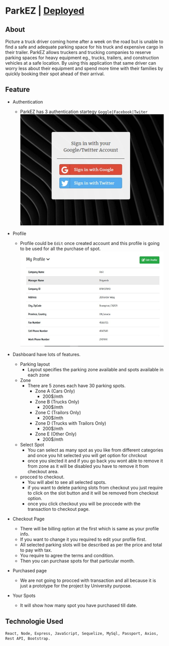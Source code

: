 # ParkEZ | [Deployed](https://parking-lot-manage.herokuapp.com/)

## About

Picture a truck driver coming home after a week on the road but is unable to find a safe and adequate parking space for his truck and expensive cargo in their trailer. ParkEZ allows truckers and trucking companies to reserve parking spaces for heavy equipment eg., trucks, trailers, and construction vehicles at a safe location. By using this application that same driver can worry less about their equipment and spend more time with their families by quickly booking their spot ahead of their arrival.

## Feature

- Authentication

  - ParkEZ has 3 authentication startegy `Goggle|Facebook|Twiter`
  ![auth](/images/authentication.jpg  "profile")

- Profile

  - Profile could be `Edit` once created account and this profile is going to be used for all the purchase of spot.
  ![profile](/images/profile.jpg?s=100 "profile")

- Dashboard have lots of features.
  - Parking layout
    - Layout specifies the parking zone available and spots available in each zone
  - Zone
    - There are 5 zones each have 30 parking spots.
      - Zone A (Cars Only)
        - 200\$/mth
      - Zone B (Trucks Only)
        - 200\$/mth
      - Zone C (Trailors Only)
        - 200\$/mth
      - Zone D (Trucks with Trailors Only)
        - 200\$/mth
      - Zone E (Other Only)
        - 200\$/mth
  - Select Spot
    - You can select as many spot as you like from different categories and once you hit selected you will get option for chrckout
    - once you slected it and if you go back you wont able to remove it from zone as it will be disabled you have to remove it from checkout area.
  - procced to checkout.
    - You will abel to see all selected spots.
    - if you want to delete parking slots from checkout you just require to click on the slot button and it will be removed from checkout option.
    - once you click checkout you will be proccede with the transaction to checkout page.
- Checkout Page
  - There will be billing option at the first which is same as your profile info.
  - If you want to change it you required to edit your profile first.
  - All selected parking slots will be described as per the price and total to pay with tax.
  - You require to agree the terms and condition.
  - Then you can purchase spots for that particular month.
- Purchased page
  - We are not going to procced with transaction and all because it is just a prototype for the project by University purpose.
- Your Spots
  - It will show how many spot you have purchased till date.

## Technologie Used

    React, Node, Express, JavaScript, Sequelize, MySql, Passport, Axios, Rest API, Bootstrap.
